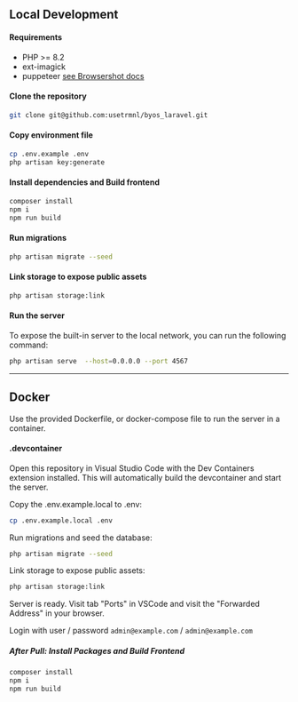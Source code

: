 ## Local Development

#### Requirements

* PHP >= 8.2
* ext-imagick
* puppeteer [see Browsershot docs](https://spatie.be/docs/browsershot/v4/requirements)

#### Clone the repository

```bash
git clone git@github.com:usetrmnl/byos_laravel.git
```

#### Copy environment file

```bash
cp .env.example .env
php artisan key:generate
```

#### Install dependencies and Build frontend

```bash
composer install
npm i
npm run build
```

#### Run migrations

```bash
php artisan migrate --seed
```

#### Link storage to expose public assets

```bash
php artisan storage:link
```

#### Run the server

To expose the built-in server to the local network, you can run the following command:

```bash
php artisan serve  --host=0.0.0.0 --port 4567
```

---

## Docker
Use the provided Dockerfile, or docker-compose file to run the server in a container.

#### .devcontainer

Open this repository in Visual Studio Code with the Dev Containers extension installed. This will automatically build the devcontainer and start the server.

Copy the .env.example.local to .env:

```bash
cp .env.example.local .env
```

Run migrations and seed the database:

```bash
php artisan migrate --seed
```

Link storage to expose public assets:

```bash
php artisan storage:link
```

Server is ready. Visit tab "Ports" in VSCode and visit the "Forwarded Address" in your browser.

Login with user / password `admin@example.com` / `admin@example.com`

##### After Pull: Install Packages and Build Frontend

```bash
composer install
npm i
npm run build
```
